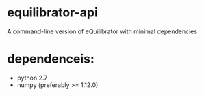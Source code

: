 # equilibrator-api
A command-line version of eQuilibrator with minimal dependencies

# dependenceis:
- python 2.7
- numpy (preferably >= 1.12.0)


